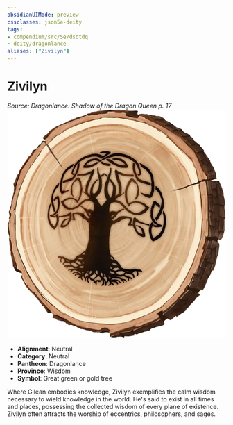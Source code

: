 ```yaml
---
obsidianUIMode: preview
cssclasses: json5e-deity
tags:
- compendium/src/5e/dsotdq
- deity/dragonlance
aliases: ["Zivilyn"]
---
```

# Zivilyn
*Source: Dragonlance: Shadow of the Dragon Queen p. 17* 
![Symbol of Zivilyn](https://raw.githubusercontent.com/5etools-mirror-3/5etools-img/main/deities/DSotDQ/015-00-023.symbol-zivilyn.webp#symbol)

- **Alignment**: Neutral
- **Category**: Neutral
- **Pantheon**: Dragonlance
- **Province**: Wisdom
- **Symbol**: Great green or gold tree

Where Gilean embodies knowledge, Zivilyn exemplifies the calm wisdom necessary to wield knowledge in the world. He's said to exist in all times and places, possessing the collected wisdom of every plane of existence. Zivilyn often attracts the worship of eccentrics, philosophers, and sages.